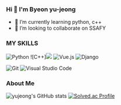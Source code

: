 ### Hi 👋 I'm Byeon yu-jeong

- 🌱 I’m currently learning python, c++
- 👯 I’m looking to collaborate on SSAFY


### MY SKILLS
![Python](https://img.shields.io/badge/Python-3776AB.svg?&style=for-the-badge&logo=Python&logoColor=white)
![C++]<img src="https://img.shields.io/badge/c++-00599C?style=flat-square&logo=c%2B%2B&logoColor=white"/>
![Vue.js](https://img.shields.io/badge/Vue.js-4FC08D.svg?&style=for-the-badge&logo=Vue.js&logoColor=white)
![Django](https://img.shields.io/badge/Django-092E20.svg?&style=for-the-badge&logo=Django&logoColor=white)

![Git](https://img.shields.io/badge/Git-F05032.svg?&style=for-the-badge&logo=Git&logoColor=white)
![Visual Studio Code](https://img.shields.io/badge/Visual%20Studio%20Code-007ACC.svg?&style=for-the-badge&logo=Visual%20Studio%20Code&logoColor=white)

### About Me
![yujeong's GitHub stats](https://github-readme-stats.vercel.app/api?username=yujeong&show_icons=true&theme=dracula)
[![Solved.ac Profile](http://mazassumnida.wtf/api/v2/generate_badge?boj=dpdpgh555)](https://solved.ac/dpdpgh555/)

<!--
**SPIDEY965/SPIDEY965** is a ✨ _special_ ✨ repository because its `README.md` (this file) appears on your GitHub profile.

Here are some ideas to get you started:

- 🔭 I’m currently working on ...
- 🌱 I’m currently learning ...
- 👯 I’m looking to collaborate on ...
- 🤔 I’m looking for help with ...
- 💬 Ask me about ...
- 📫 How to reach me: ...
- 😄 Pronouns: ...
- ⚡ Fun fact: ...
-->
